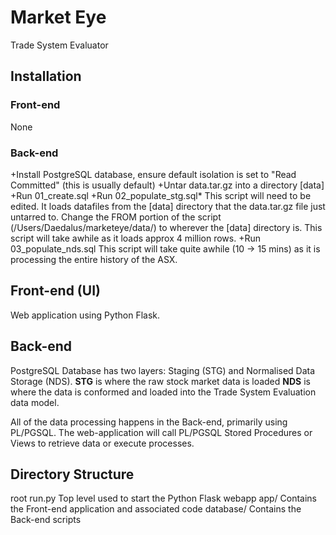 # Market Eye
Trade System Evaluator

## Installation
### Front-end
None

### Back-end
+Install PostgreSQL database, ensure default isolation is set to "Read Committed" (this is usually default)
+Untar data.tar.gz into a directory [data]
+Run 01_create.sql
+Run 02_populate_stg.sql* This script will need to be edited. It loads datafiles from the [data] directory that the data.tar.gz file just untarred to. Change the FROM portion of the script (/Users/Daedalus/marketeye/data/) to wherever the [data] directory is. This script will take awhile as it loads approx 4 million rows.
+Run 03_populate_nds.sql This script will take quite awhile (10 -> 15 mins) as it is processing the entire history of the ASX.

## Front-end (UI)
Web application using Python Flask.

## Back-end
PostgreSQL Database has two layers: Staging (STG) and Normalised Data Storage (NDS).
<b>STG</b> is where the raw stock market data is loaded
<b>NDS</b> is where the data is conformed and loaded into the Trade System Evaluation data model.

All of the data processing happens in the Back-end, primarily using PL/PGSQL. The web-application will call PL/PGSQL Stored Procedures or Views to retrieve data or execute processes.

## Directory Structure
root
run.py Top level used to start the Python Flask webapp
app/ Contains the Front-end application and associated code
database/ Contains the Back-end scripts